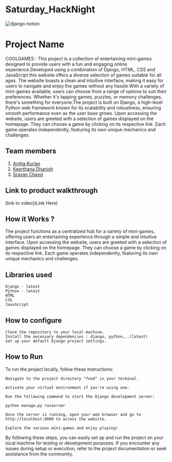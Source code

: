 # Saturday_HackNight
![django notion](https://github.com/TH-Activities/saturday-hack-night-template/assets/117498997/2db31367-8f96-4e88-8a8d-a1a75936204d)




# Project Name
COOLGAMES : 
 This project is a collection of entertaining mini-games designed to provide users with a fun and engaging online experience.Developed using a combination of Django, HTML, CSS and JavaScript this website offers a diverse selection of games suitable for all ages. The website boasts a clean and intuitive interface, making it easy for users to navigate and enjoy the games without any hassle.With a variety of mini-games available, users can choose from a range of options to suit their preferences. Whether it's tapping games, puzzles, or memory challenges, there's something for everyone.The project is built on Django, a high-level Python web framework known for its scalability and robustness, ensuring smooth performance even as the user base grows. Upon accessing the website, users are greeted with a selection of games displayed on the homepage. They can choose a game by clicking on its respective link. Each game operates independently, featuring its own unique mechanics and challenges.

## Team members
1. [Anitta Kurian](https://github.com/TH-Activities/saturday-hack-night-template)
2. [Keerthana Dhanish](https://github.com/TH-Activities/saturday-hack-night-template)
3. [Sravan Chand](https://github.com/TH-Activities/saturday-hack-night-template)
   
## Link to product walkthrough
[link to video](Link Here)

## How it Works ?
The project functions as a centralized hub for a variety of mini-games, offering users an entertaining experience through a simple and intuitive interface. Upon accessing the website, users are greeted with a selection of games displayed on the homepage. They can choose a game by clicking on its respective link. Each game operates independently, featuring its own unique mechanics and challenges.

## Libraries used
    Django - latest
    Python - latest
    HTML
    CSS
    JavaScript

## How to configure
    Clone the repository to your local machine.
    Install the necessary dependencies : django, python,..(latest)
    Set up your default Django project settings.

## How to Run
To run the project locally, follow these instructions:

    Navigate to the project directory "food" in your terminal.

    Activate your virtual environment if you're using one.

    Run the following command to start the Django development server:

    python manage.py runserver

    Once the server is running, open your web browser and go to http://localhost:8000 to access the website.

    Explore the various mini-games and enjoy playing!

By following these steps, you can easily set up and run the project on your local machine for testing or development purposes. If you encounter any issues during setup or execution, refer to the project documentation or seek assistance from the community.
